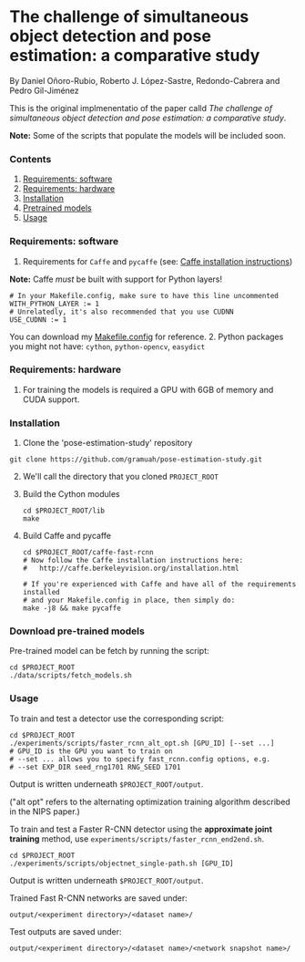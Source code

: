 # The challenge of simultaneous object detection and pose estimation: a comparative study

By Daniel Oñoro-Rubio, Roberto J. López-Sastre, Redondo-Cabrera and Pedro Gil-Jiménez

This is the original implmenentatio of the paper calld *The challenge of simultaneous object detection and pose estimation: a comparative study*.

**Note:** Some of the scripts that populate the models will be included soon.

### Contents
1. [Requirements: software](#requirements-software)
2. [Requirements: hardware](#requirements-hardware)
3. [Installation](#installation)
4. [Pretrained models](#download-pre-trained-models)
5. [Usage](#usage)

### Requirements: software

1. Requirements for `Caffe` and `pycaffe` (see: [Caffe installation instructions](http://caffe.berkeleyvision.org/installation.html))

  **Note:** Caffe *must* be built with support for Python layers!

  ```make
  # In your Makefile.config, make sure to have this line uncommented
  WITH_PYTHON_LAYER := 1
  # Unrelatedly, it's also recommended that you use CUDNN
  USE_CUDNN := 1
  ```

  You can download my [Makefile.config](https://dl.dropboxusercontent.com/s/6joa55k64xo2h68/Makefile.config?dl=0) for reference.
2. Python packages you might not have: `cython`, `python-opencv`, `easydict`


### Requirements: hardware

1. For training the models is required a GPU with 6GB of memory and CUDA support.


### Installation

1. Clone the 'pose-estimation-study' repository
  ```Shell
  git clone https://github.com/gramuah/pose-estimation-study.git
  ```

2. We'll call the directory that you cloned `PROJECT_ROOT`

 
3. Build the Cython modules
    ```Shell
    cd $PROJECT_ROOT/lib
    make
    ```

4. Build Caffe and pycaffe
    ```Shell
    cd $PROJECT_ROOT/caffe-fast-rcnn
    # Now follow the Caffe installation instructions here:
    #   http://caffe.berkeleyvision.org/installation.html

    # If you're experienced with Caffe and have all of the requirements installed
    # and your Makefile.config in place, then simply do:
    make -j8 && make pycaffe
    ```

### Download pre-trained models

Pre-trained model can be fetch by running the script:

```Shell
cd $PROJECT_ROOT
./data/scripts/fetch_models.sh
```

### Usage

To train and test a detector use the corresponding script: 

```Shell
cd $PROJECT_ROOT
./experiments/scripts/faster_rcnn_alt_opt.sh [GPU_ID] [--set ...]
# GPU_ID is the GPU you want to train on
# --set ... allows you to specify fast_rcnn.config options, e.g.
# --set EXP_DIR seed_rng1701 RNG_SEED 1701
```

Output is written underneath `$PROJECT_ROOT/output`.


("alt opt" refers to the alternating optimization training algorithm described in the NIPS paper.)

To train and test a Faster R-CNN detector using the **approximate joint training** method, use `experiments/scripts/faster_rcnn_end2end.sh`.

```Shell
cd $PROJECT_ROOT
./experiments/scripts/objectnet_single-path.sh [GPU_ID]
```

Output is written underneath `$PROJECT_ROOT/output`.


Trained Fast R-CNN networks are saved under:

```
output/<experiment directory>/<dataset name>/
```

Test outputs are saved under:

```
output/<experiment directory>/<dataset name>/<network snapshot name>/
```
